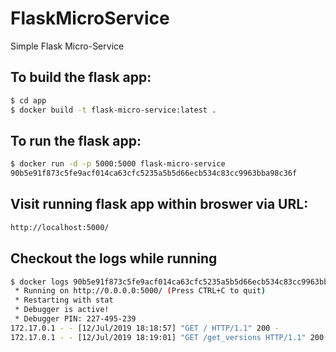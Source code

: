# FlaskMicroService
Simple Flask Micro-Service

## To build the flask app:
```bash
$ cd app
$ docker build -t flask-micro-service:latest .
```

## To run the flask app:
```bash
$ docker run -d -p 5000:5000 flask-micro-service
90b5e91f873c5fe9acf014ca63cfc5235a5b5d66ecb534c83cc9963bba98c36f
```

## Visit running flask app within broswer via URL:
```bash
http://localhost:5000/
```

## Checkout the logs while running
```bash
$ docker logs 90b5e91f873c5fe9acf014ca63cfc5235a5b5d66ecb534c83cc9963bba98c36f
 * Running on http://0.0.0.0:5000/ (Press CTRL+C to quit)
 * Restarting with stat
 * Debugger is active!
 * Debugger PIN: 227-495-239
172.17.0.1 - - [12/Jul/2019 18:18:57] "GET / HTTP/1.1" 200 -
172.17.0.1 - - [12/Jul/2019 18:19:01] "GET /get_versions HTTP/1.1" 200 -
```
